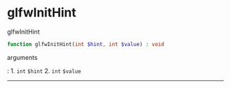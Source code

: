 # glfwInitHint
glfwInitHint

```php
function glfwInitHint(int $hint, int $value) : void
```



arguments

:    1. `int` `$hint` 
    2. `int` `$value` 



---
     